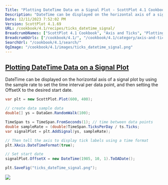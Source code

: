 ```yaml
---
Title: "Plotting DateTime Data on a Signal Plot - ScottPlot 4.1 Cookbook"
Description: "DateTime can be displayed on the horizontal axis of a signal plot by using the sample rate to set the time interval per data point, and then setting the OffsetX to the desired start date."
Date: 12/11/2023 7:52:02 PM
Version: ScottPlot 4.1.69
URL: /cookbook/4.1/recipes/ticks_datetime_signal/
BreadcrumbNames: ["ScottPlot 4.1 Cookbook", "Axis and Ticks", "Plotting DateTime Data on a Signal Plot"]
BreadcrumbUrls: ["/cookbook/4.1/", "/cookbook/4.1/category/axis-and-ticks", "/cookbook/4.1/recipes/ticks_datetime_signal/"]
SearchUrl: "/cookbook/4.1/search/"
OgImage: "/cookbook/4.1/images/ticks_datetime_signal.png"
---
```


<h2><a href='/cookbook/4.1/recipes/ticks_datetime_signal/'>Plotting DateTime Data on a Signal Plot</a></h2>

DateTime can be displayed on the horizontal axis of a signal plot by using the sample rate to set the time interval per data point, and then setting the OffsetX to the desired start date.

```cs
var plt = new ScottPlot.Plot(600, 400);

// create data sample data
double[] ys = DataGen.RandomWalk(100);

TimeSpan ts = TimeSpan.FromSeconds(1); // time between data points
double sampleRate = (double)TimeSpan.TicksPerDay / ts.Ticks;
var signalPlot = plt.AddSignal(ys, sampleRate);

// Then tell the axis to display tick labels using a time format
plt.XAxis.DateTimeFormat(true);

// Set start date
signalPlot.OffsetX = new DateTime(1985, 10, 1).ToOADate();

plt.SaveFig("ticks_dateTime_signal.png");
```

<img src='../../images/ticks_datetime_signal.png' class='d-block mx-auto my-5' />


